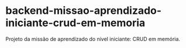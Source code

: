 # backend-missao-aprendizado-iniciante-crud-em-memoria
Projeto da missão de aprendizado do nivel iniciante: CRUD em memória.
